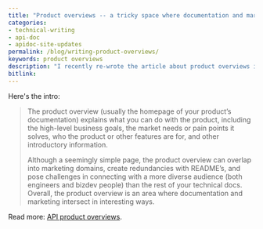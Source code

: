 ```yaml
---
title: "Product overviews -- a tricky space where documentation and marketing overlap"
categories:
- technical-writing
- api-doc
- apidoc-site-updates
permalink: /blog/writing-product-overviews/
keywords: product overviews
description: "I recently re-wrote the article about product overviews in my API docs course, giving the article much more depth and discussion. I also included a survey to gather your feedback about my viewpoints with the product overview."
bitlink:
---
```


Here's the intro:

> The product overview (usually the homepage of your product’s documentation) explains what you can do with the product, including the high-level business goals, the market needs or pain points it solves, who the product or other features are for, and other introductory information.
>
> Although a seemingly simple page, the product overview can overlap into marketing domains, create redundancies with README’s, and pose challenges in connecting with a more diverse audience (both engineers and bizdev people) than the rest of your technical docs. Overall, the product overview is an area where documentation and marketing intersect in interesting ways.

Read more: [API product overviews](/learnapidoc/docapis_doc_overview.html).
